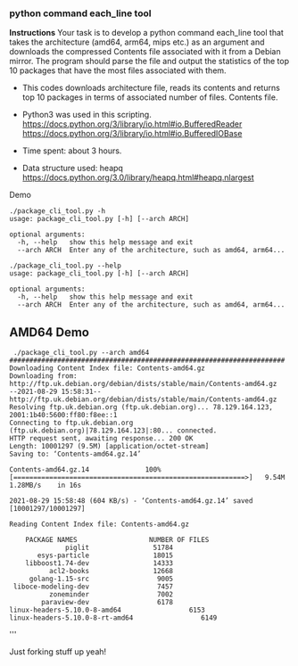 

### python command each_line tool

**Instructions**
Your task is to develop a python command each_line tool that takes the
architecture (amd64, arm64, mips etc.) as an argument and downloads the
compressed Contents file associated with it from a Debian mirror. The
program should parse the file and output the statistics of the top 10
packages that have the most files associated with them.

- This codes downloads architecture file, reads its contents and
returns top 10 packages in terms of associated number of files.
Contents file.

- Python3 was used in this scripting.
https://docs.python.org/3/library/io.html#io.BufferedReader
https://docs.python.org/3/library/io.html#io.BufferedIOBase

- Time spent: about 3 hours.

- Data structure used: heapq
https://docs.python.org/3.0/library/heapq.html#heapq.nlargest

Demo
```
./package_cli_tool.py -h
usage: package_cli_tool.py [-h] [--arch ARCH]

optional arguments:
  -h, --help   show this help message and exit
  --arch ARCH  Enter any of the architecture, such as amd64, arm64...
```
```
./package_cli_tool.py --help
usage: package_cli_tool.py [-h] [--arch ARCH]

optional arguments:
  -h, --help   show this help message and exit
  --arch ARCH  Enter any of the architecture, such as amd64, arm64...
```

## AMD64 Demo
```
 ./package_cli_tool.py --arch amd64
#####################################################################
Downloading Content Index file: Contents-amd64.gz
Downloading from: http://ftp.uk.debian.org/debian/dists/stable/main/Contents-amd64.gz
--2021-08-29 15:58:31--  http://ftp.uk.debian.org/debian/dists/stable/main/Contents-amd64.gz
Resolving ftp.uk.debian.org (ftp.uk.debian.org)... 78.129.164.123, 2001:1b40:5600:ff80:f8ee::1
Connecting to ftp.uk.debian.org (ftp.uk.debian.org)|78.129.164.123|:80... connected.
HTTP request sent, awaiting response... 200 OK
Length: 10001297 (9.5M) [application/octet-stream]
Saving to: ‘Contents-amd64.gz.14’

Contents-amd64.gz.14              100%[==========================================================>]   9.54M  1.28MB/s    in 16s     

2021-08-29 15:58:48 (604 KB/s) - ‘Contents-amd64.gz.14’ saved [10001297/10001297]

Reading Content Index file: Contents-amd64.gz 

    PACKAGE NAMES                  NUMBER OF FILES
              piglit                51784
       esys-particle                18015
    libboost1.74-dev                14333
          acl2-books                12668
     golang-1.15-src                 9005
 liboce-modeling-dev                 7457
          zoneminder                 7002
        paraview-dev                 6178
linux-headers-5.10.0-8-amd64                 6153
linux-headers-5.10.0-8-rt-amd64                 6149
```
'''

Just forking stuff up yeah!
